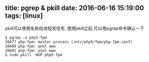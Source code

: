 title: pgrep & pkill
date: 2016-06-16 15:19:00
tags: [linux]
---

pkill可以使用名称给进程发信号,
使用pkill之前,可以用pgrep命令确认一下
```
$ pgrep -a php5-fpm
26677 php-fpm: master process (/etc/php5/fpm/php-fpm.conf)
26680 php-fpm: pool www
26681 php-fpm: pool www
$ sudo pkill -HUP php5-fpm
```

